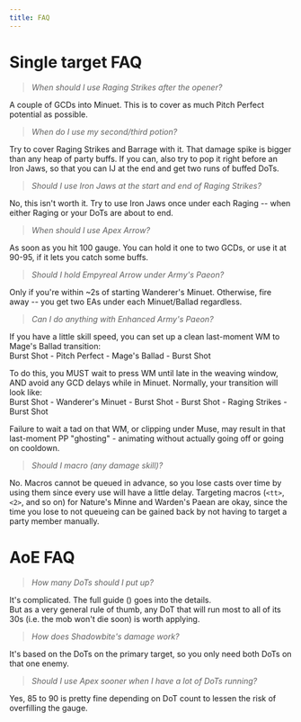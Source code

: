 ```yaml
---
title: FAQ
---
```

# Single target FAQ

> *When should I use Raging Strikes after the opener?*  

A couple of GCDs into Minuet. This is to cover as much Pitch Perfect potential as possible.

> *When do I use my second/third potion?*

Try to cover Raging Strikes and Barrage with it. That damage spike is bigger than any heap of party buffs. If you can, also try to pop it right before an Iron Jaws, so that you can IJ at the end and get two runs of buffed DoTs.

> *Should I use Iron Jaws at the start and end of Raging Strikes?*

No, this isn't worth it. Try to use Iron Jaws once under each Raging -- when either Raging or your DoTs are about to end.

> *When should I use Apex Arrow?*

As soon as you hit 100 gauge. You can hold it one to two GCDs, or use it at 90-95, if it lets you catch some buffs.

> *Should I hold Empyreal Arrow under Army's Paeon?*

Only if you're within ~2s of starting Wanderer's Minuet. Otherwise, fire away -- you get two EAs under each Minuet/Ballad regardless.

> *Can I do anything with Enhanced Army's Paeon?*

If you have a little skill speed, you can set up a clean last-moment WM to Mage's Ballad transition:  \
Burst Shot - Pitch Perfect - Mage's Ballad - Burst Shot

To do this, you MUST wait to press WM until late in the weaving window, AND avoid any GCD delays while in Minuet. Normally, your transition will look like:\
Burst Shot - Wanderer's Minuet - Burst Shot - Burst Shot - Raging Strikes - Burst Shot

Failure to wait a tad on that WM, or clipping under Muse, may result in that last-moment PP "ghosting" - animating without actually going off or going on cooldown.

> *Should I macro (any damage skill)?*

No. Macros cannot be queued in advance, so you lose casts over time by using them since every use will have a little delay. Targeting macros (`<tt>`, `<2>`, and so on) for Nature's Minne and Warden's Paean are okay, since the time you lose to not queueing can be gained back by not having to target a party member manually.

# AoE FAQ

> *How many DoTs should I put up?*

It's complicated. The full guide (<link>) goes into the details.\
But as a very general rule of thumb, any DoT that will run most to all of its 30s (i.e. the mob won't die soon) is worth applying.

> *How does Shadowbite's damage work?*

It's based on the DoTs on the primary target, so you only need both DoTs on that one enemy.

> *Should I use Apex sooner when I have a lot of DoTs running?*

Yes, 85 to 90 is pretty fine depending on DoT count to lessen the risk of overfilling the gauge.